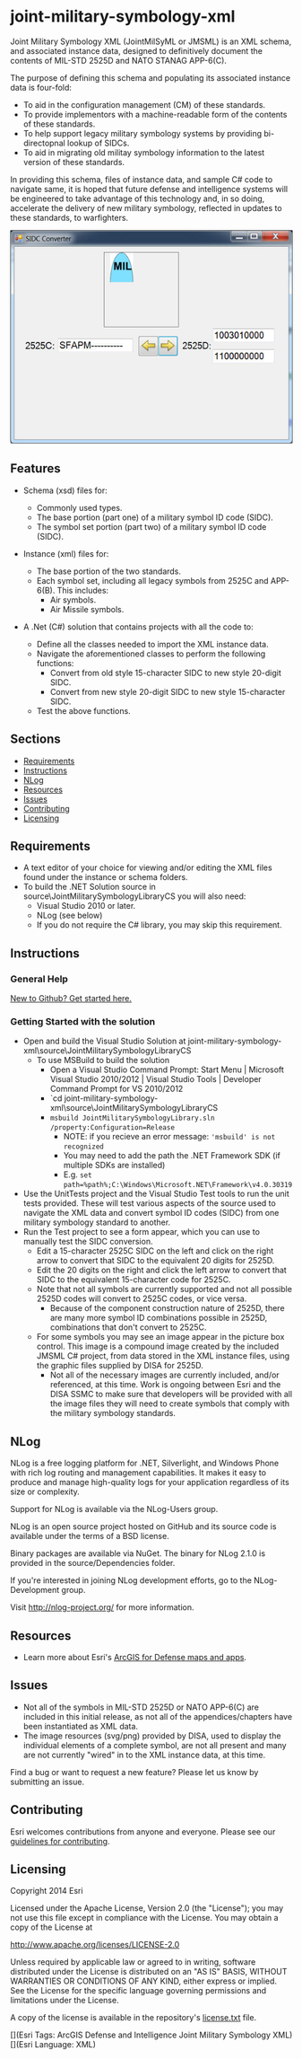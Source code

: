 # joint-military-symbology-xml

Joint Military Symbology XML (JointMilSyML or JMSML) is an XML schema, and associated instance data, designed to definitively document the contents of MIL-STD 2525D and NATO STANAG APP-6(C).  

The purpose of defining this schema and populating its associated instance data is four-fold:
  * To aid in the configuration management (CM) of these standards.
  * To provide implementors with a machine-readable form of the contents of these standards.
  * To help support legacy military symbology systems by providing bi-directopnal lookup of SIDCs.
  * To aid in migrating old militay symbology information to the latest version of these standards.

In providing this schema, files of instance data, and sample C# code to navigate same, it is hoped that future defense and intelligence systems will be engineered to take advantage of this technology and, in so doing, accelerate the delivery of new military symbology, reflected in updates to these standards, to warfighters.

![Image of Joint Military Symbology XML]( ScreenShot.JPG "joint-military-symbology-xml" )

## Features

* Schema (xsd) files for:
  * Commonly used types.
  * The base portion (part one) of a military symbol ID code (SIDC).
  * The symbol set portion (part two) of a military symbol ID code (SIDC).

* Instance (xml) files for:
  * The base portion of the two standards.
  * Each symbol set, including all legacy symbols from 2525C and APP-6(B).  This includes:
    * Air symbols.
    * Air Missile symbols.

* A .Net (C#) solution that contains projects with all the code to:
  * Define all the classes needed to import the XML instance data.
  * Navigate the aforementioned classes to perform the following functions:
    * Convert from old style 15-character SIDC to new style 20-digit SIDC.
    * Convert from new style 20-digit SIDC to new style 15-character SIDC.
  * Test the above functions.

## Sections

* [Requirements](#requirements)
* [Instructions](#instructions)
* [NLog](#nlog)
* [Resources](#resources)
* [Issues](#issues)
* [Contributing](#contributing)
* [Licensing](#licensing)


## Requirements

* A text editor of your choice for viewing and/or editing the XML files found under the instance or schema folders.
* To build the .NET Solution source in source\JointMilitarySymbologyLibraryCS you will also need:
    * Visual Studio 2010 or later.
    * NLog (see below)
    * If you do not require the C# library, you may skip this requirement.

## Instructions

### General Help
[New to Github? Get started here.](http://htmlpreview.github.com/?https://github.com/Esri/esri.github.com/blob/master/help/esri-getting-to-know-github.html)

### Getting Started with the solution
* Open and build the Visual Studio Solution at joint-military-symbology-xml\source\JointMilitarySymbologyLibraryCS
    * To use MSBuild to build the solution
        * Open a Visual Studio Command Prompt: Start Menu | Microsoft Visual Studio 2010/2012 | Visual Studio Tools | Developer Command Prompt for VS 2010/2012
        * `cd joint-military-symbology-xml\source\JointMilitarySymbologyLibraryCS
        * `msbuild JointMilitarySymbologyLibrary.sln /property:Configuration=Release`
            * NOTE: if you recieve an error message: `'msbuild' is not recognized` 
            * You may need to add the path the .NET Framework SDK (if multiple SDKs are installed)
            * E.g. `set path=%path%;C:\Windows\Microsoft.NET\Framework\v4.0.30319`
* Use the UnitTests project and the Visual Studio Test tools to run the unit tests provided.  These will test various aspects of the source used to navigate the XML data and convert symbol ID codes (SIDC) from one military symbology standard to another.
* Run the Test project to see a form appear, which you can use to manually test the SIDC conversion.
	* Edit a 15-character 2525C SIDC on the left and click on the right arrow to convert that SIDC to the equivalent 20 digits for 2525D.
	* Edit the 20 digits on the right and click the left arrow to convert that SIDC to the equivalent 15-character code for 2525C.
	* Note that not all symbols are currently supported and not all possible 2525D codes will convert to 2525C codes, or vice versa.  
		* Because of the component construction nature of 2525D, there are many more symbol ID combinations possible in 2525D, combinations that don't convert to 2525C.
	* For some symbols you may see an image appear in the picture box control.  This image is a compound image created by the included JMSML C# project, from data stored in the XML instance files, using the graphic files supplied by DISA for 2525D.
		* Not all of the necessary images are currently included, and/or referenced, at this time.  Work is ongoing between Esri and the DISA SSMC to make sure that developers will be provided with all the image files they will need to create symbols that comply with the military symbology standards.

## NLog

NLog is a free logging platform for .NET, Silverlight, and Windows Phone with rich log routing and management capabilities. It makes it easy to produce and manage high-quality logs for your application regardless of its size or complexity. 

Support for NLog is available via the NLog-Users group. 

NLog is an open source project hosted on GitHub and its source code is available under the terms of a BSD license. 

Binary packages are available via NuGet. The binary for NLog 2.1.0 is provided in the source/Dependencies folder.

If you're interested in joining NLog development efforts, go to the NLog-Development group.

Visit http://nlog-project.org/ for more information.

## Resources

* Learn more about Esri's [ArcGIS for Defense maps and apps](http://resources.arcgis.com/en/communities/defense-and-intelligence/).

## Issues

* Not all of the symbols in MIL-STD 2525D or NATO APP-6(C) are included in this initial release, as not all of the appendices/chapters have been instantiated as XML data.
* The image resources (svg/png) provided by DISA, used to display the individual elements of a complete symbol, are not all present and many are not currently "wired" in to the XML instance data, at this time.

Find a bug or want to request a new feature?  Please let us know by submitting an issue.

## Contributing

Esri welcomes contributions from anyone and everyone. Please see our [guidelines for contributing](https://github.com/esri/contributing).

## Licensing

Copyright 2014 Esri

Licensed under the Apache License, Version 2.0 (the "License");
you may not use this file except in compliance with the License.
You may obtain a copy of the License at

   http://www.apache.org/licenses/LICENSE-2.0

Unless required by applicable law or agreed to in writing, software
distributed under the License is distributed on an "AS IS" BASIS,
WITHOUT WARRANTIES OR CONDITIONS OF ANY KIND, either express or implied.
See the License for the specific language governing permissions and
limitations under the License.

A copy of the license is available in the repository's
[license.txt](license.txt) file.

[](Esri Tags: ArcGIS Defense and Intelligence Joint Military Symbology XML)
[](Esri Language: XML)
